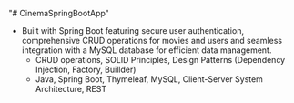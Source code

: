 "# CinemaSpringBootApp" 

- Built with Spring Boot featuring secure user authentication,
comprehensive CRUD operations for movies and users and seamless
integration with a MySQL database for efficient data management.
  - CRUD operations, SOLID Principles, Design Patterns
(Dependency Injection, Factory, Buillder)
  - Java, Spring Boot, Thymeleaf, MySQL, Client-Server System
Architecture, REST

